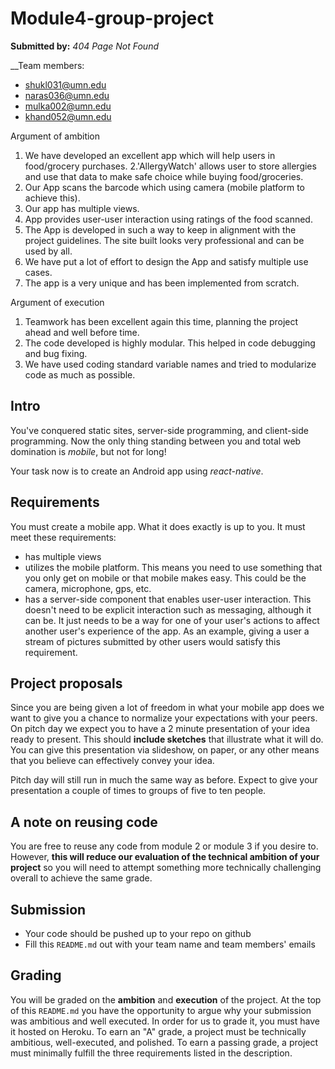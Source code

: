 # Module4-group-project #

__Submitted by:__ _404 Page Not Found_

__Team members:
- shukl031@umn.edu
- naras036@umn.edu
- mulka002@umn.edu
- khand052@umn.edu

Argument of ambition
1. We have developed an excellent app which will help users in food/grocery purchases.
2.'AllergyWatch' allows user to store allergies and use that data to make safe choice while buying food/groceries.
3. Our App scans the barcode which using camera (mobile platform to achieve this). 
4. Our app has multiple views.
5. App provides user-user interaction using ratings of the food scanned.
6. The App is developed in such a way to keep in alignment with the project guidelines. The site built looks very professional and can be used by all.
7. We have put a lot of effort to design the App and satisfy multiple use cases. 
8. The app is a very unique and has been implemented from scratch.

Argument of execution
1. Teamwork has been excellent again this time, planning the project ahead and well before time.
2. The code developed is highly modular. This helped in code debugging and bug fixing.
3. We have used coding standard variable names and tried to modularize code as much as possible.

## Intro ##
You've conquered static sites, server-side programming, and client-side
programming. Now the only thing standing between you and total web domination
is _mobile_, but not for long!

Your task now is to create an Android app using _react-native_.

## Requirements ##
You must create a mobile app. What it does exactly is up to you. It must meet
these requirements:

- has multiple views
- utilizes the mobile platform. This means you need to use something
  that you only get on mobile or that mobile makes easy. This could be the
  camera, microphone, gps, etc.
- has a server-side component that enables user-user interaction. This doesn't
  need to be explicit interaction such as messaging, although it can be. It
  just needs to be a way for one of your user's actions to affect another
  user's experience of the app. As an example, giving a user a stream of
  pictures submitted by other users would satisfy this requirement.

## Project proposals ##
Since you are being given a lot of freedom in what your mobile app does we want
to give you a chance to normalize your expectations with your peers. On pitch
day we expect you to have a 2 minute presentation of your idea ready to
present. This should __include sketches__ that illustrate what it will do.
You can give this presentation via slideshow, on paper, or any other means that
you believe can effectively convey your idea.

Pitch day will still run in much the same way as before. Expect to give your
presentation a couple of times to groups of five to ten people.

## A note on reusing code ##
You are free to reuse any code from module 2 or module 3 if you desire to.
However, __this will reduce our evaluation of the technical ambition of your
project__ so you will need to attempt something more technically challenging
overall to achieve the same grade.

## Submission ##
- Your code should be pushed up to your repo on github
- Fill this `README.md` out with your team name and team members' emails

## Grading ##
You will be graded on the __ambition__ and __execution__ of the project. At the
top of this `README.md` you have the opportunity to argue why your submission
was ambitious and well executed. In order for us to grade it, you must have it
hosted on Heroku. To earn an "A" grade, a project must be technically
ambitious, well-executed, and polished. To earn a passing grade, a project must
minimally fulfill the three requirements listed in the description.
